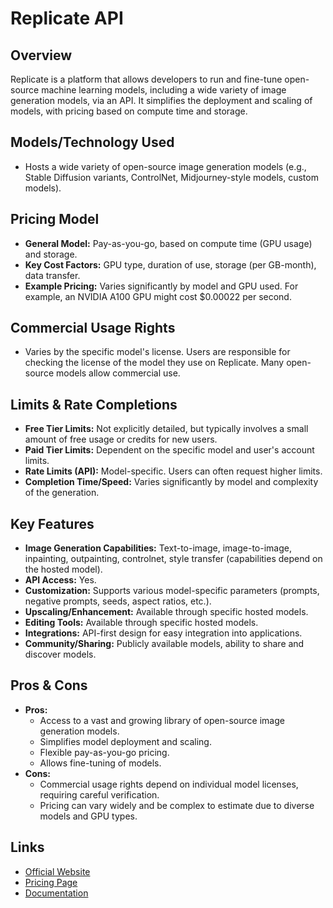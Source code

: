 # Replicate API

## Overview
Replicate is a platform that allows developers to run and fine-tune open-source machine learning models, including a wide variety of image generation models, via an API. It simplifies the deployment and scaling of models, with pricing based on compute time and storage.

## Models/Technology Used
*   Hosts a wide variety of open-source image generation models (e.g., Stable Diffusion variants, ControlNet, Midjourney-style models, custom models).

## Pricing Model
*   **General Model:** Pay-as-you-go, based on compute time (GPU usage) and storage.
*   **Key Cost Factors:** GPU type, duration of use, storage (per GB-month), data transfer.
*   **Example Pricing:** Varies significantly by model and GPU used. For example, an NVIDIA A100 GPU might cost $0.00022 per second.

## Commercial Usage Rights
*   Varies by the specific model's license. Users are responsible for checking the license of the model they use on Replicate. Many open-source models allow commercial use.

## Limits & Rate Completions
*   **Free Tier Limits:** Not explicitly detailed, but typically involves a small amount of free usage or credits for new users.
*   **Paid Tier Limits:** Dependent on the specific model and user's account limits.
*   **Rate Limits (API):** Model-specific. Users can often request higher limits.
*   **Completion Time/Speed:** Varies significantly by model and complexity of the generation.

## Key Features
*   **Image Generation Capabilities:** Text-to-image, image-to-image, inpainting, outpainting, controlnet, style transfer (capabilities depend on the hosted model).
*   **API Access:** Yes.
*   **Customization:** Supports various model-specific parameters (prompts, negative prompts, seeds, aspect ratios, etc.).
*   **Upscaling/Enhancement:** Available through specific hosted models.
*   **Editing Tools:** Available through specific hosted models.
*   **Integrations:** API-first design for easy integration into applications.
*   **Community/Sharing:** Publicly available models, ability to share and discover models.

## Pros & Cons
*   **Pros:**
    *   Access to a vast and growing library of open-source image generation models.
    *   Simplifies model deployment and scaling.
    *   Flexible pay-as-you-go pricing.
    *   Allows fine-tuning of models.
*   **Cons:**
    *   Commercial usage rights depend on individual model licenses, requiring careful verification.
    *   Pricing can vary widely and be complex to estimate due to diverse models and GPU types.

## Links
*   [Official Website](https://replicate.com/)
*   [Pricing Page](https://replicate.com/pricing)
*   [Documentation](https://replicate.com/docs)